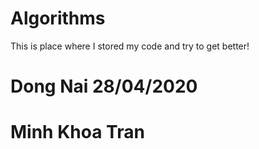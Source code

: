 # Algorithms

This is place where I stored my code and try to get better!

# Dong Nai 28/04/2020
# Minh Khoa Tran

